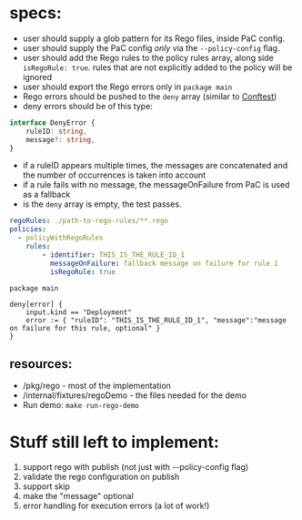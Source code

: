 # specs:

- user should supply a glob pattern for its Rego files, inside PaC config.
- user should supply the PaC config *only* via the `--policy-config` flag.
- user should add the Rego rules to the policy rules array, along side `isRegoRule: true`.
  rules that are not explicitly added to the policy will be ignored
- user should export the Rego errors only in `package main`
- Rego errors should be pushed to the `deny` array (similar to [Conftest](https://www.conftest.dev/))
- deny errors should be of this type:

```typescript
interface DenyError {
    ruleID: string,
    message?: string,
}
```

- if a ruleID appears multiple times, the messages are concatenated
  and the number of occurrences is taken into account
- if a rule fails with no message, the messageOnFailure from PaC is used as a fallback
- is the `deny` array is empty, the test passes.

```yaml
regoRules: ./path-to-rego-rules/**.rego
policies:
  - policyWithRegoRules
    rules:
        - identifier: THIS_IS_THE_RULE_ID_1
          messageOnFailure: fallback message on failure for rule 1
          isRegoRule: true
```

```rego
package main

deny[error] {
    input.kind == "Deployment"
    error := { "ruleID": "THIS_IS_THE_RULE_ID_1", "message":"message on failure for this rule, optional" }
}
```

## resources:

- /pkg/rego - most of the implementation
- /internal/fixtures/regoDemo - the files needed for the demo
- Run demo: ```make run-rego-demo```

# Stuff still left to implement:

1. support rego with publish (not just with --policy-config flag)
2. validate the rego configuration on publish
3. support skip
4. make the "message" optional
5. error handling for execution errors (a lot of work!)
